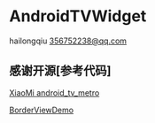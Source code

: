 # AndroidTVWidget

 hailongqiu 356752238@qq.com

## 感谢开源[参考代码]
<p>
<a href="https://github.com/XiaoMi/android_tv_metrohttps://github.com/XiaoMi/android_tv_metro">XiaoMi android_tv_metro </a>
</p>
<p>
<a href="https://github.com/lf8289/BorderViewDemo">BorderViewDemo</a>
</p>
